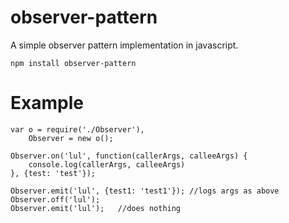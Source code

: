 # observer-pattern  
A simple observer pattern implementation in javascript.  
  
```npm install observer-pattern```  
  
# Example  
```
var o = require('./Observer'),  
	Observer = new o();  
  
Observer.on('lul', function(callerArgs, calleeArgs) {  
	console.log(callerArgs, calleeArgs)  
}, {test: 'test'});  
  
Observer.emit('lul', {test1: 'test1'});	//logs args as above  
Observer.off('lul');  
Observer.emit('lul');	//does nothing  
```